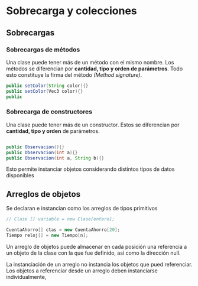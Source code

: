 # Sobrecarga y colecciones

## Sobrecargas

### Sobrecargas de métodos

Una clase puede tener más de un método con el mismo nombre.
Los métodos se diferencian por **cantidad, tipo y orden de parámetros**.
Todo esto constituye la firma del método _(Method signature)_.

```java
public setColor(String color){}
public setColor(Vec3 color){}
public 
```

### Sobrecarga de constructores

Una clase puede tener más de un constructor. Estos se diferencian
por **cantidad,  tipo y orden** de parámetros.

```java

public Observacion(){}
public Observacion(int a){}
public Observacion(int a, String b){}
```

Esto permite instanciar objetos considerando distintos tipos de datos
disponibles

## Arreglos de objetos

Se declaran e instancian como los arreglos de tipos primitivos

```java
// Clase [] variable = new Clase[entero];

CuentaAhorro[] ctas = new CuentaAhorro[20];
Tiempo reloj[] = new Tiempo[n];
```

Un arreglo de objetos puede almacenar en cada posición una referencia
a un objeto de la clase con la que fue definido, así como la dirección
null.

La instanciación de un arreglo no instancia los objetos que pued
referenciar. Los objetos a referenciar desde un arreglo deben
instanciarse individualmente,
